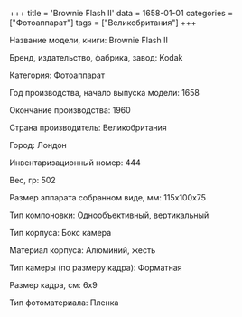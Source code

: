 +++
title = 'Brownie Flash II'
data = 1658-01-01
categories = ["Фотоаппарат"]
tags = ["Великобритания"]
+++

Название модели, книги: Brownie Flash II

Бренд, издательство, фабрика, завод: Kodak

Категория: Фотоаппарат

Год производства, начало выпуска модели: 1658

Окончание производства: 1960

Страна производитель: Великобритания

Город: Лондон

Инвентаризационный номер: 444

Вес, гр: 502

Размер аппарата  собранном виде, мм: 115x100x75

Тип компоновки: Однообъективный, вертикальный

Тип корпуса: Бокс камера

Материал корпуса: Алюминий, жесть

Тип камеры (по размеру кадра): Форматная

Размер кадра, см: 6х9

Тип фотоматериала: Пленка

